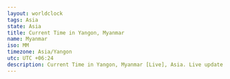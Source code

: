 ```yaml
---
layout: worldclock
tags: Asia
state: Asia
title: Current Time in Yangon, Myanmar
name: Myanmar
iso: MM
timezone: Asia/Yangon
utc: UTC +06:24
description: Current Time in Yangon, Myanmar [Live], Asia. Live update now time in Yangon, timezone Asia/Yangon, UTC +06:24, Country ISO code & Current Local Time.
---
```


